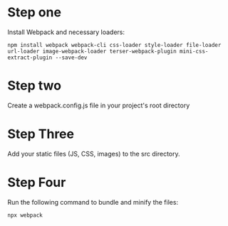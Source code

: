 # Step one
Install Webpack and necessary loaders:
```
npm install webpack webpack-cli css-loader style-loader file-loader url-loader image-webpack-loader terser-webpack-plugin mini-css-extract-plugin --save-dev
```
# Step two
Create a webpack.config.js file in your project's root directory 
# Step Three
Add your static files (JS, CSS, images) to the src directory.
# Step Four
Run the following command to bundle and minify the files:
```
npx webpack
```